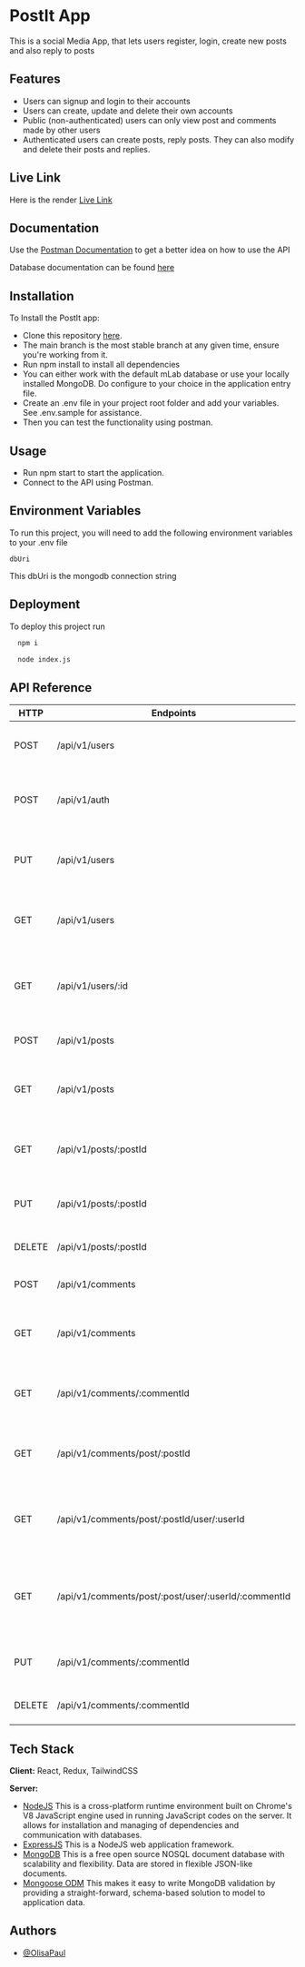 # PostIt App

This is a social Media App, that lets users register, login, create new posts and also reply to posts

## Features

- Users can signup and login to their accounts
- Users can create, update and delete their own accounts
- Public (non-authenticated) users can only view post and comments made by other users
- Authenticated users can create posts, reply posts. They can also modify and delete their posts and replies.

## Live Link

Here is the render [Live Link](https://postitapp.onrender.com)

## Documentation

Use the
[Postman
Documentation](https://documenter.getpostman.com/view/22093717/2s93JtR4Mm) to get a better idea on how to use the API

Database documentation can be found [here](https://dbdesigner.page.link/oaVHbQ6LhUXWZ3qB9)

## Installation

To Install the PostIt app:

- Clone this repository [here](https://github.com/OlisaPaul/PostItApp.git).
- The main branch is the most stable branch at any given time, ensure you're working from it.
- Run npm install to install all dependencies
- You can either work with the default mLab database or use your locally installed MongoDB. Do configure to your choice in the application entry file.
- Create an .env file in your project root folder and add your variables. See .env.sample for assistance.
- Then you can test the functionality using postman.

## Usage

- Run npm start to start the application.
- Connect to the API using Postman.

## Environment Variables

To run this project, you will need to add the following environment variables to your .env file

`dbUri`

This dbUri is the mongodb connection string

## Deployment

To deploy this project run

```bash
  npm i
```

```bash
  node index.js
```

## API Reference

| HTTP   | Endpoints                                           | Action                                                 |
| ------ | --------------------------------------------------- | ------------------------------------------------------ |
| POST   | /api/v1/users                                       | To sign up a new user account                          |
| POST   | /api/v1/auth                                        | To login an existing user account                      |
| PUT    | /api/v1/users                                       | To modify an existing user account                     |
| GET    | /api/v1/users                                       | To retrieve all users on the platform                  |
| GET    | /api/v1/users/:id                                   | To retrieve a particular user on the platform          |
| POST   | /api/v1/posts                                       | To create a new post                                   |
| GET    | /api/v1/posts                                       | To retrieve all posts on the platform                  |
| GET    | /api/v1/posts/:postId                               | To retrieve details of a single post                   |
| PUT    | /api/v1/posts/:postId                               | To edit the details of a single post                   |
| DELETE | /api/v1/posts/:postId                               | To delete a single post                                |
| POST   | /api/v1/comments                                    | To create a new comment                                |
| GET    | /api/v1/comments                                    | To retrieve all comments on the platform               |
| GET    | /api/v1/comments/:commentId                         | To retrieve details of a single comment                |
| GET    | /api/v1/comments/post/:postId                       | To retrieve replies made on a post                     |
| GET    | /api/v1/comments/post/:postId/user/:userId          | To retrieve replies made by a user on a post           |
| GET    | /api/v1/comments/post/:post/user/:userId/:commentId | To retrieve details of a single comment made by a user |
| PUT    | /api/v1/comments/:commentId                         | To edit the details of a single comment                |
| DELETE | /api/v1/comments/:commentId                         | To delete a single comment                             |

## Tech Stack

**Client:** React, Redux, TailwindCSS

**Server:**

- [NodeJS](https://nodejs.org/) This is a cross-platform runtime environment built on Chrome's V8 JavaScript engine used in running JavaScript codes on the server. It allows for installation and managing of dependencies and communication with databases.
- [ExpressJS](https://www.expresjs.org/) This is a NodeJS web application framework.
- [MongoDB](https://www.mongodb.com/) This is a free open source NOSQL document database with scalability and flexibility. Data are stored in flexible JSON-like documents.
- [Mongoose ODM](https://mongoosejs.com/) This makes it easy to write MongoDB validation by providing a straight-forward, schema-based solution to model to application data.

## Authors

- [@OlisaPaul](https://www.github.com/OlisaPaul)

